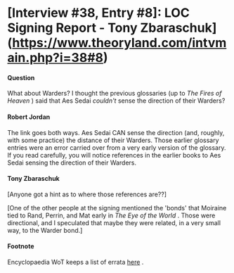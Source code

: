 # [Interview #38, Entry #8]: LOC Signing Report - Tony Zbaraschuk](https://www.theoryland.com/intvmain.php?i=38#8)

#### Question

What about Warders? I thought the previous glossaries (up to
*The Fires of Heaven*
) said that Aes Sedai
*couldn't*
sense the direction of their Warders?

#### Robert Jordan

The link goes both ways. Aes Sedai CAN sense the direction (and, roughly, with some practice) the distance of their Warders. Those earlier glossary entries were an error carried over from a very early version of the glossary. If you read carefully, you will notice references in the earlier books to Aes Sedai sensing the direction of their Warders.

#### Tony Zbaraschuk

[Anyone got a hint as to where those references are??]

[One of the other people at the signing mentioned the 'bonds' that Moiraine tied to Rand, Perrin, and Mat early in
*The Eye of the World*
. Those were directional, and I speculated that maybe they were related, in a very small way, to the Warder bond.]

#### Footnote

Encyclopaedia WoT keeps a list of errata
[here](http://encyclopaedia-wot.org/main/errata.html)
.

